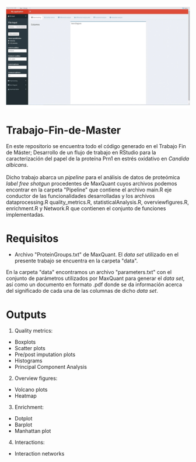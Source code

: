 
 ![Alt text](interface.gif) 
# Trabajo-Fin-de-Master
En este repositorio se encuentra todo el código generado en el Trabajo Fin de Máster; Desarrollo de un flujo de trabajo en RStudio para la caracterización del papel de la proteína Prn1 en estrés oxidativo en *Candida albicans*.
<br>
<br>
Dicho trabajo abarca un *pipeline* para el análisis de datos de proteómica *label free shotgun* procedentes de MaxQuant cuyos archivos podemos encontrar en la carpeta "Pipeline" que contiene el archivo main.R eje conductor de las funcionalidades desarrolladas y los archivos dataprocessing.R quality_metrics.R, statisticalAnalysis.R, overviewfigures.R, enrichment.R y Network.R que contienen el conjunto de funciones implementadas.
<br>
# Requisitos
- Archivo "ProteinGroups.txt" de MaxQuant. El *data set* utilizado en el presente trabajo se encuentra en la carpeta "data".

En la carpeta "data" encontramos un archivo "parameters.txt" con el conjunto de parámetros utilizados por MaxQuant para generar el *data set*, así como un documento en formato .pdf donde se da información acerca del significado de cada una de las columnas de dicho *data set*.
<br>
# Outputs
1. Quality metrics:
- Boxplots
- Scatter plots
- Pre/post imputation plots
- Histograms
- Principal Component Analysis
2. Overview figures:
- Volcano plots
- Heatmap
3. Enrichment:
- Dotplot
- Barplot
- Manhattan plot
4. Interactions:
- Interaction networks


